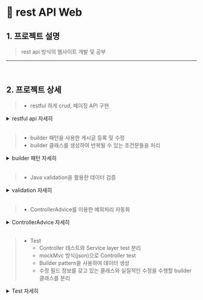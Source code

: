 #  📌 rest API Web

## 1. 프로젝트 설명
> rest api 방식의 웹사이트 개발 및 공부

* * *

</br>

## 2. 프로젝트 상세
> - restful 하게 crud, 페이징 API 구현
<details>
<summary>restful api 자세히</summary>

```java
@Slf4j
@RestController
@RequiredArgsConstructor
public class PostController {

    private final BoardService boardService;

    @PostMapping("/posts")
    public void post(@RequestBody @Valid PostCreate request) {

        boardService.write(request);
    }

    @GetMapping("/posts/{postId}")
    public PostResponse get(@PathVariable Integer postId){
        return boardService.get(postId);
    }

    @GetMapping("/posts")
    public List<PostResponse> getList(@PageableDefault(size = 5, sort = "id", direction = Sort.Direction.DESC) Pageable pageable){
        return boardService.getList(pageable);
    }

    @PatchMapping("/posts/{boardId}")
    public void edit(@PathVariable Integer boardId, @RequestBody @Valid BoardEdit boardEdit){
        boardService.edit(boardId, boardEdit);
    }

    @DeleteMapping("/posts/{boardId}")
    public void delete(@PathVariable Integer boardId){
        boardService.delete(boardId);
    }

}
```

1. @RestController를 사용
2. 자원(resource)을 URI로 명시
3. HTTP 메서드(Post, Get, Patch, Delete)를 이용하여 상태 표현
3-1. 생성, 조회 및 페이징, 수정, 삭제

</details>
</br>

> - builder 패턴을 사용한 게시글 등록 및 수정
> - builder 클래스를 생성하여 반복될 수 있는 조건문들을 처리
<details>
<summary>builder 패턴 자세히</summary>

```java
    @Builder
    public SpringBoard(String title, String content) {
        this.title = title;
        this.content = content;
    }
```

1. builder 패턴을 사용하기 위해 @Builder 적용

```java
  public void write(PostCreate postCreate){

        SpringBoard springBoard = SpringBoard.builder()
                .title(postCreate.getTitle())
                .content(postCreate.getContent())
                .build();

         boardRepository.save(springBoard);
    }
```

1. 게시글 생성 메서드에서 builder 패턴 사용
2. 매개변수 초기화 과정에서 에러 발생 가능성을 낮춰주고, 가독성을 높여줌.

</details>
</br>

> - Java validation을 활용한 데이터 검증

<details>
<summary>validation 자세히</summary>

```java
public class PostCreate {

    @NotBlank(message = "타이틀을 입력해주세요")
    private String title;

    @NotBlank(message = "컨텐츠를 입력해주세요")
    private String content;
```

```java
public class PostController {
    @PostMapping("/posts")
    public void post(@RequestBody @Valid PostCreate request) {

        boardService.write(request);
    }
}
```

1. 클라이언트 측에서 게시글을 생성할 때 데이터 검증을 하기 위해 validation 사용
2. @NotBlank를 사용하여 타이틀과 컨텐츠를 반드시 입력하도록 설정
3. validation을 안해도 데이터 검증이 가능하지만 일일히 검증 로직을 작성하는건 유지보수와 가독성을 저하시킴.
4. 컨트롤러에서 게시글 작성 메서드에 @Valid를 적용

</details>
</br>

> - ControllerAdvice를 이용한 예외처리 자동화
<details>
<summary>ControllerAdvice 자세히</summary>

```java
@ControllerAdvice
@Slf4j
public class ExceptionController {
    @ResponseStatus(HttpStatus.BAD_REQUEST)
    @ExceptionHandler(MethodArgumentNotValidException.class)
    @ResponseBody // ViewResolver 에러 방지
    public ErrorResponse inValidRequestHandler(MethodArgumentNotValidException e){

        ErrorResponse response =  ErrorResponse.builder()
                .code("400")
                .message("잘못된 요청입니다.")
                .build();

        for(FieldError fieldError : e.getFieldErrors()){
            response.addValidation(fieldError.getField(), fieldError.getDefaultMessage());
        }

        return response;
    }

```

1. @ControllerAdvice를 적용한 클래스 생성
2. ExceptionHandler를 적용하여 해당 에러처리
3. ErrorResponse 응답 클래스로 에러 결과 반환

```java
@Getter
public class ErrorResponse {

    private final String code;
    private final String message;

    private final Map<String, String> validation = new HashMap<>(); 


    @Builder
    public ErrorResponse(String code, String message){
        this.code = code;
        this.message = message;
    }

    public void addValidation(String fieldName, String errorMessage){
        this.validation.put(fieldName, errorMessage);
    }
}
```

1. message 필드는 클라이언트 상요자에게 문제가 발생했음을 alert 하기 위해 생성
2. validation 객체는 어떤 field가 error 인지 반환하기 위해 생성.


</details>
</br>
 
> - Test
>   - Controller 테스트와 Servlce layer test 분리
>   - mockMvc 방식(json)으로 Controller test
>   - Builder pattern을 사용하여 데이터 생성
>   - 수정 필드 정보를 갖고 있는 클래스와 실질적인 수정을 수행할 builder 클래스를 분리

<details>
<summary>Test 자세히</summary>

```java
@SpringBootTest
@AutoConfigureMockMvc
class PostControllerTest {

    @Autowired
    private ObjectMapper objectMapper;

    @Autowired
    private BoardRepository boardRepository;

    @Autowired
    private MockMvc mockMvc;

    @BeforeEach
    void clean(){
        boardRepository.deleteAll();
    }

    @Test
    @DisplayName("글 작성 요청 시 title 값은 필수")
    void test2() throws Exception {

    //given
        PostCreate request = PostCreate.builder()
                .content("내용입니다.")
                .build();

        String json = objectMapper.writeValueAsString(request);

    //when
      mockMvc.perform(post("/posts")
              .contentType(APPLICATION_JSON)
              .content(json)
              ).andExpect(status().isBadRequest())
              .andExpect(jsonPath("$.code").value("400"))
              .andExpect(jsonPath("$.message").value("잘못된 요청입니다."))
              .andExpect(jsonPath("$.validation.title").value("타이틀을 입력해주세요"))
              .andDo(print());
    }
}

```
1. 위 코드는 Controller 테스트에서 게시글 작성 및 데이터 검증의 예시
2. builder 패턴을 사용하여 데이터를 생성
3. json + mockMvc 방식으로 테스트 코드 작성


```java
@SpringBootTest
class PostServiceTest {

    @Autowired
    private BoardService boardService;

    @Autowired
    private BoardRepository boardRepository;

    @BeforeEach
    void clean(){
        boardRepository.deleteAll();
    }

    @Test
    @DisplayName("글 작성")
    void save(){
        // given
        PostCreate request = PostCreate.builder()
                .title("제목")
                .content("내용")
                .build();

        // when
        boardService.write(request);

        // then
        assertEquals(1, boardRepository.count());
        SpringBoard springBoard = boardRepository.findAll().get(0);
        assertEquals("제목", springBoard.getTitle());
        assertEquals("내용", springBoard.getContent());
    }
}
```
1. 위 코드는 Service 테스트에서 게시글 작성 테스트 예시
2. builder 패턴을 적용하여 데이터 생성
3. service에 생성해 놓은 게시글 작성 api(write)를 가져와 테스트 진행

* * *

</br>

## 3. 사용한 기술
> - Java 11
> - Spring boot 2.7
> - Junit 5
> - Spring Data Jpa 3


* * *

</br>

## 4. 트러블 슈팅/ 문제 개선
> - BindingResult 클래스를 사용한 에러 처리 시 반복 작업 가능성 우려
>   - @ControllerAdvice 어노테이션을 사용하여 해당 필드 에러 처리 자동화
>   - [코드확인](https://github.com/ksungsu/rest-api-web/blob/ea8399d1dc17394b6ec28c1483d7e434a5db43a2/src/main/java/com/sungsu/controller/ExceptionController.java#L16)

* * *

</br>

## 5. 기타 백엔드 개발
> - entity와 dto(사용자 요청에 응답하는 데이터 필드)의 분리
> - @ExceptionHandler와 @ControllerAdvice를 사용한 에러 처리 구현
>   - BindingResult 객체를 이용한 반복적인 에러 정보 처리를 자동화합니다.
>   - response 클래스를 만들어 code, message 필드와 validation 컬렉션 객체를 생성하고 클라이언트에 데이터가 넘어가도록 설정하고, Test 코드를 수정합니다.
> - 코드 리팩토링
>   - 클라이언트와 백엔드 데이터 넘김 방식(id, 또는 전체 데이터 넘겨주기 또는 아무 데이터도 넘기지 않기)


